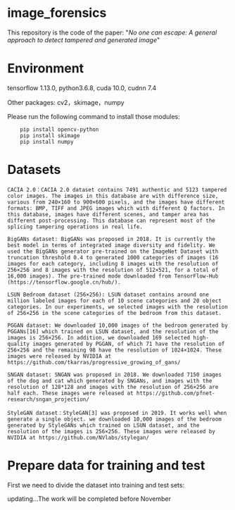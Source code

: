 # image_forensics
This repository is the code of the paper:  "*No one can escape: A general approach to detect tampered and generated image*"
# Environment
tensorflow 1.13.0, python3.6.8, cuda 10.0, cudnn 7.4

Other packages: cv2，skimage，numpy

Please run the following command to install those modules:
```
    pip install opencv-python
    pip install skimage
    pip install numpy
```
# Datasets
    CACIA 2.0：CACIA 2.0 dataset contains 7491 authentic and 5123 tampered color images. The images in this database are with difference size, various from 240×160 to 900×600 pixels, and the images have different formats: BMP, TIFF and JPEG images which with different Q factors. In this database, images have different scenes, and tamper area has different post-processing. This database can represent most of the splicing tampering operations in real life. 

    BigGANs dataset: BigGANs was proposed in 2018. It is currently the best model in terms of integrated image diversity and fidelity. We used the BigGANs generator pre-trained on the ImageNet Dataset with truncation threshold 0.4 to generated 1000 categories of images (16 images for each category, including 8 images with the resolution of 256×256 and 8 images with the resolution of 512×521, for a total of 16,000 images). The pre-trained mode downloaded from TensorFlow-Hub (https://tensorflow.google.cn/hub/). 

    LSUN Bedroom dataset (256×256): LSUN dataset contains around one million labeled images for each of 10 scene categories and 20 object categories. In our experiments, we selected images with the resolution of 256×256 in the scene categories of the bedroom from this dataset. 

    PGGAN dataset: We downloaded 10,000 images of the bedroom generated by PGGANs[16] which trained on LSUN dataset, and the resolution of the images is 256×256. In addition, we downloaded 169 selected high-quality images generated by PGGAN, of which 71 have the resolution of 256×256 and the remaining 98 have the resolution of 1024×1024. These images were released by NVIDIA at https://github.com/tkarras/progressive_growing_of_gans/ 

    SNGAN dataset: SNGAN was proposed in 2018. We downloaded 7150 images of the dog and cat which generated by SNGANs, and images with the resolution of 128*128 and images with the resolution of 256×256 are half each. These images were released at https://github.com/pfnet-research/sngan_projection/ 

    StyleGAN dataset：StyleGAN[3] was proposed in 2019. It works well when generate a single object. we downloaded 10,000 images of the bedroom generated by StyleGANs which trained on LSUN dataset, and the resolution of the images is 256×256. These images were released by NVIDIA at https://github.com/NVlabs/stylegan/

# Prepare data for training and test
First we need to divide the dataset into training and test sets:

updating...The work will be completed before November
